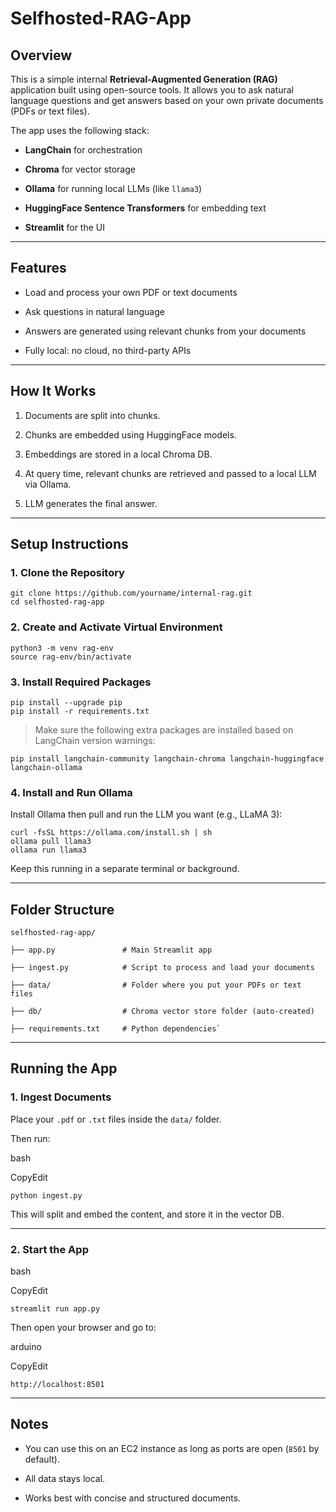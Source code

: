 # Selfhosted-RAG-App
Overview
--------

This is a simple internal **Retrieval-Augmented Generation (RAG)** application built using open-source tools. It allows you to ask natural language questions and get answers based on your own private documents (PDFs or text files).

The app uses the following stack:

-   **LangChain** for orchestration

-   **Chroma** for vector storage

-   **Ollama** for running local LLMs (like `llama3`)

-   **HuggingFace Sentence Transformers** for embedding text

-   **Streamlit** for the UI

* * * * *

Features
--------

-   Load and process your own PDF or text documents

-   Ask questions in natural language

-   Answers are generated using relevant chunks from your documents

-   Fully local: no cloud, no third-party APIs

* * * * *

How It Works
------------

1.  Documents are split into chunks.

2.  Chunks are embedded using HuggingFace models.

3.  Embeddings are stored in a local Chroma DB.

4.  At query time, relevant chunks are retrieved and passed to a local LLM via Ollama.

5.  LLM generates the final answer.

* * * * *

Setup Instructions
------------------

### 1\. Clone the Repository
```
git clone https://github.com/yourname/internal-rag.git
cd selfhosted-rag-app
```

### 2\. Create and Activate Virtual Environment
```
python3 -m venv rag-env
source rag-env/bin/activate
```

### 3\. Install Required Packages
```
pip install --upgrade pip
pip install -r requirements.txt
```

> Make sure the following extra packages are installed based on LangChain version warnings:
```
pip install langchain-community langchain-chroma langchain-huggingface langchain-ollama
```

### 4\. Install and Run Ollama

Install Ollama then pull and run the LLM you want (e.g., LLaMA 3):

```
curl -fsSL https://ollama.com/install.sh | sh
ollama pull llama3
ollama run llama3
```
Keep this running in a separate terminal or background.

* * * * *

Folder Structure
----------------

```
selfhosted-rag-app/

├── app.py               # Main Streamlit app

├── ingest.py            # Script to process and load your documents

├── data/                # Folder where you put your PDFs or text files

├── db/                  # Chroma vector store folder (auto-created)

├── requirements.txt     # Python dependencies`

```
* * * * *

Running the App
---------------

### 1\. Ingest Documents

Place your `.pdf` or `.txt` files inside the `data/` folder.

Then run:

bash

CopyEdit

`python ingest.py`

This will split and embed the content, and store it in the vector DB.

* * * * *

### 2\. Start the App

bash

CopyEdit

`streamlit run app.py`

Then open your browser and go to:

arduino

CopyEdit

`http://localhost:8501`

* * * * *

Notes
-----

-   You can use this on an EC2 instance as long as ports are open (`8501` by default).

-   All data stays local.

-   Works best with concise and structured documents.
